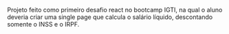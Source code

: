 Projeto feito como primeiro desafio react no bootcamp IGTI, na qual o aluno deveria criar uma single page que calcula o salário líquido, descontando somente o INSS e o IRPF.
